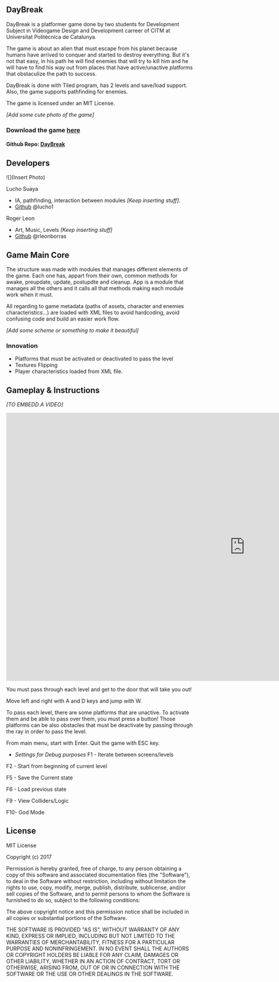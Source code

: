 ## DayBreak

DayBreak is a platformer game done by two students for Development Subject in Videogame Design and Development carreer of CITM at Universitat Politècnica
de Catalunya.

The game is about an alien that must escape from his planet because humans have arrived to conquer and started to destroy everything. But
it's not that easy, in his path he will find enemies that will try to kill him and he will have to find his way out from places that
have active/unactive platforms that obstaculize the path to success.

DayBreak is done with Tiled program, has 2 levels and save/load support. Also, the game supports pathfinding for enemies.

The game is licensed under an MIT License.

_[Add some cute photo of the game]_

### Download the game [here](https://github.com/lucho1/DevelopmentProject/releases)
#### Github Repo: [DayBreak](https://github.com/lucho1/DevelopmentProject)

## Developers

![](Insert Photo)

Lucho Suaya

* IA, pathfinding, interaction between modules _[Keep inserting stuff]_.
* [Github](https://github.com/lucho1) @lucho1

Roger Leon

* Art, Music, Levels _[Keep inserting stuff]_ 
* [Github](rleonborras) @rleonborras

## Game Main Core

The structure was made with modules that manages different elements of the game. Each one has, appart from their own, common methods for
awake, preupdate, update, postupdte and cleanup. App is a module that manages all the others and it calls all that methods making
each module work when it must.

All regarding to game metadata (paths of assets, character and enemies characteristics...) are loaded with XML files to avoid hardcoding,
avoid confusing code and build an easier work flow.

_[Add some scheme or something to make it beautiful]_

### Innovation
* Platforms that must be activated or deactivated to pass the level
* Textures Flipping
* Player characteristics loaded from XML file.

## Gameplay & Instructions

_[TO EMBEDD A VIDEO]_
<iframe width="1280" height="720" src="https://www.youtube.com/embed/isoApESpyFE" frameborder="0" gesture="media" allow="encrypted-media" allowfullscreen></iframe>

You must pass through each level and get to the door that will take you out!

Move left and right with A and D keys and jump with W.

To pass each level, there are some platforms that are unactive. To activate them and be able to pass over them, you must press a button!
Those platforms can be also obstacles that must be deactivate by passing through the ray in order to pass the level.

From main menu, start with Enter. Quit the game with ESC key.

* _Settings for Debug purposes_
F1 - Iterate between screens/levels

F2 - Start from beginning of current level

F5 - Save the Current state

F6 - Load previous state

F9 - View Colliders/Logic

F10- God Mode

## License

MIT License

Copyright (c) 2017 

Permission is hereby granted, free of charge, to any person obtaining a copy
of this software and associated documentation files (the "Software"), to deal
in the Software without restriction, including without limitation the rights
to use, copy, modify, merge, publish, distribute, sublicense, and/or sell
copies of the Software, and to permit persons to whom the Software is
furnished to do so, subject to the following conditions:

The above copyright notice and this permission notice shall be included in all
copies or substantial portions of the Software.

THE SOFTWARE IS PROVIDED "AS IS", WITHOUT WARRANTY OF ANY KIND, EXPRESS OR
IMPLIED, INCLUDING BUT NOT LIMITED TO THE WARRANTIES OF MERCHANTABILITY,
FITNESS FOR A PARTICULAR PURPOSE AND NONINFRINGEMENT. IN NO EVENT SHALL THE
AUTHORS OR COPYRIGHT HOLDERS BE LIABLE FOR ANY CLAIM, DAMAGES OR OTHER
LIABILITY, WHETHER IN AN ACTION OF CONTRACT, TORT OR OTHERWISE, ARISING FROM,
OUT OF OR IN CONNECTION WITH THE SOFTWARE OR THE USE OR OTHER DEALINGS IN THE
SOFTWARE.
